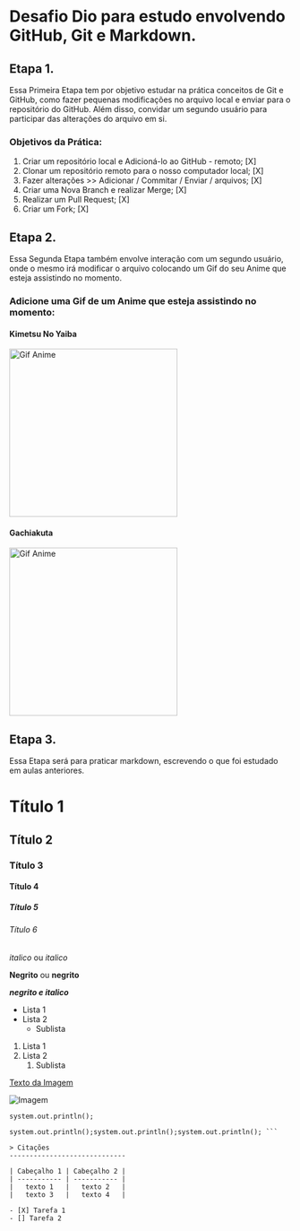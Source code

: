 # Desafio Dio para estudo envolvendo GitHub, Git e Markdown.


## Etapa 1.
 Essa Primeira Etapa tem por objetivo estudar na prática conceitos de Git e GitHub, como fazer pequenas modificações no arquivo local e enviar para o repositório do GitHub.
 Além disso, convidar um segundo usuário para participar das alterações do arquivo em si.

### Objetivos da Prática:

1. Criar um repositório local e Adicioná-lo ao GitHub - remoto; [X]
2. Clonar um repositório remoto para o nosso computador local; [X]
3. Fazer alterações >> Adicionar / Commitar / Enviar / arquivos; [X]
4. Criar uma Nova Branch e realizar Merge; [X]
5. Realizar um Pull Request; [X]
6. Criar um Fork; [X]



## Etapa 2.
Essa Segunda Etapa também envolve interação com um segundo usuário, onde o mesmo irá modificar o arquivo colocando um Gif do seu Anime que esteja assistindo no momento.

### Adicione uma Gif de um Anime que esteja assistindo no momento: 


#### Kimetsu No Yaiba

<img src="https://i.pinimg.com/originals/24/f7/3e/24f73e0b038401d2324062eec4385046.gif" alt="Gif Anime" width="300px"/>


#### Gachiakuta

<img src="https://64.media.tumblr.com/9478f4d9aa0e2c79868ca860f59f71dc/eecc3c3d1003c47c-90/s540x810/c543a382b5be76809a9d9e95f077f0ae14bd0a4c.gif" alt="Gif Anime" width="300px"/> 











## Etapa 3. 
Essa Etapa será para praticar markdown, escrevendo o que foi estudado em aulas anteriores.

# Título 1
## Título 2
### Título 3
#### Título 4
##### Título 5
###### Título 6

<!-- Cabeçalhos -->

*italico* ou _italico_

**Negrito** ou __negrito__

___negrito e italico___

- Lista 1
- Lista 2
  - Sublista

1. Lista 1
2. Lista 2
   1. Sublista

[Texto da Imagem](https://img.odcdn.com.br/wp-content/uploads/2024/10/imagem_2024-10-28_115513214-1920x1080.png) 

![Imagem](https://img.odcdn.com.br/wp-content/uploads/2024/10/imagem_2024-10-28_115513214-1920x1080.png)

`system.out.println();`

```system.out.println();system.out.println();system.out.println();
system.out.println();system.out.println();system.out.println(); ```

> Citações
-----------------------------

| Cabeçalho 1 | Cabeçalho 2 |
| ----------- | ----------- |
|   texto 1   |   texto 2   |
|   texto 3   |   texto 4   |

- [X] Tarefa 1 
- [] Tarefa 2

